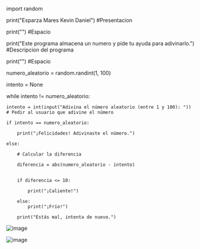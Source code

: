import random

print("Esparza Mares Kevin Daniel") #Presentacion

print("") #Espacio

print("Este programa almacena un numero y pide tu ayuda para adivinarlo.") #Descripcion del programa

print("") #Espacio

numero_aleatorio = random.randint(1, 100)

intento = None

while intento != numero_aleatorio:

    intento = int(input("Adivina el número aleatorio (entre 1 y 100): "))  # Pedir al usuario que adivine el número
    
    if intento == numero_aleatorio:
    
        print("¡Felicidades! Adivinaste el número.")
        
    else:
    
        # Calcular la diferencia
        
        diferencia = abs(numero_aleatorio - intento)
        
        
        if diferencia <= 10:
        
            print("¡Caliente!")
            
        else:
            print("¡Frío!")
        
        print("Estás mal, intenta de nuevo.")
        
 ![image](https://github.com/user-attachments/assets/0bf4674c-09a8-4e55-8a06-2b047177f4c9)
 
 ![image](https://github.com/user-attachments/assets/2b5aa7dd-bde7-48e5-a463-aff9a38d56e2)



